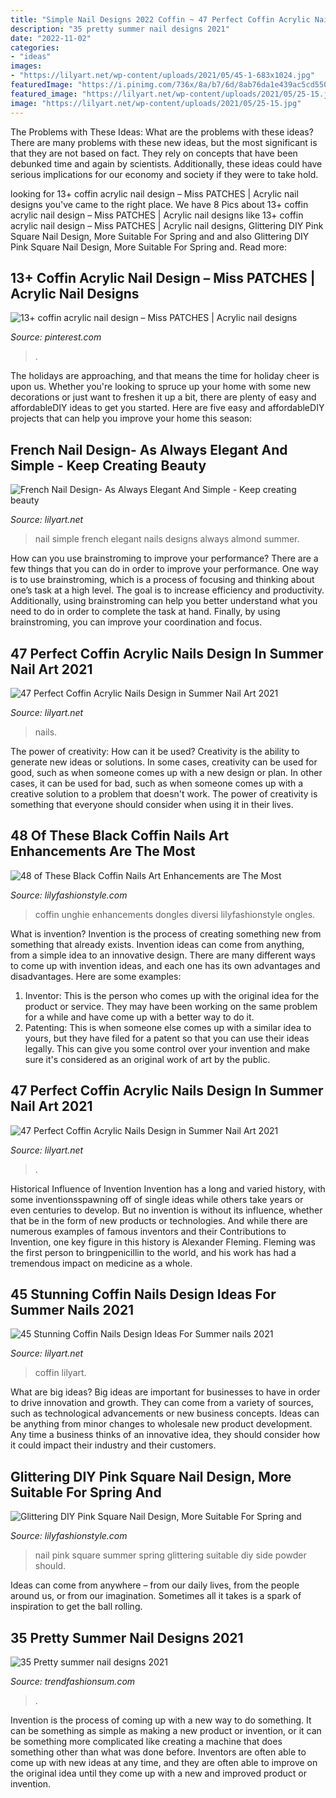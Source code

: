 ```yaml
---
title: "Simple Nail Designs 2022 Coffin ~ 47 Perfect Coffin Acrylic Nails Design In Summer Nail Art 2021"
description: "35 pretty summer nail designs 2021"
date: "2022-11-02"
categories:
- "ideas"
images:
- "https://lilyart.net/wp-content/uploads/2021/05/45-1-683x1024.jpg"
featuredImage: "https://i.pinimg.com/736x/8a/b7/6d/8ab76da1e439ac5cd55019404e25dae5.jpg"
featured_image: "https://lilyart.net/wp-content/uploads/2021/05/25-15.jpg"
image: "https://lilyart.net/wp-content/uploads/2021/05/25-15.jpg"
---
```



The Problems with These Ideas: What are the problems with these ideas?
There are many problems with these new ideas, but the most significant is that they are not based on fact. They rely on concepts that have been debunked time and again by scientists. Additionally, these ideas could have serious implications for our economy and society if they were to take hold.

	

		
looking for 13+ coffin acrylic nail design – Miss PATCHES | Acrylic nail designs you've came to the right place. We have 8 Pics about 13+ coffin acrylic nail design – Miss PATCHES | Acrylic nail designs like 13+ coffin acrylic nail design – Miss PATCHES | Acrylic nail designs, Glittering DIY Pink Square Nail Design, More Suitable For Spring and and also Glittering DIY Pink Square Nail Design, More Suitable For Spring and. Read more:
		
    
## 13+ Coffin Acrylic Nail Design – Miss PATCHES | Acrylic Nail Designs

<img loading=lazy src="https://i.pinimg.com/736x/8a/b7/6d/8ab76da1e439ac5cd55019404e25dae5.jpg" onerror="this.onerror=null;this.src='https://tse2.mm.bing.net/th?id=OIP.Y50OQ1eEzt2SHzZmZAS_6gHaJ3&amp;pid=15.1';" alt="13+ coffin acrylic nail design – Miss PATCHES | Acrylic nail designs">

_Source: pinterest.com_

>. 

	

The holidays are approaching, and that means the time for holiday cheer is upon us. Whether you're looking to spruce up your home with some new decorations or just want to freshen it up a bit, there are plenty of easy and affordableDIY ideas to get you started. Here are five easy and affordableDIY projects that can help you improve your home this season: 

    
## French Nail Design- As Always Elegant And Simple - Keep Creating Beauty

<img loading=lazy src="https://lilyart.net/wp-content/uploads/2020/04/35-1.jpg" onerror="this.onerror=null;this.src='https://tse4.mm.bing.net/th?id=OIP.wU7F9-Tyr-XUnmJxXSMgAwHaLG&amp;pid=15.1';" alt="French Nail Design- As Always Elegant And Simple - Keep creating beauty">

_Source: lilyart.net_

>nail simple french elegant nails designs always almond summer. 

	

How can you use brainstroming to improve your performance?
There are a few things that you can do in order to improve your performance. One way is to use brainstroming, which is a process of focusing and thinking about one’s task at a high level. The goal is to increase efficiency and productivity. Additionally, using brainstroming can help you better understand what you need to do in order to complete the task at hand. Finally, by using brainstroming, you can improve your coordination and focus.

    
## 47 Perfect Coffin Acrylic Nails Design In Summer Nail Art 2021

<img loading=lazy src="https://lilyart.net/wp-content/uploads/2021/05/25-15.jpg" onerror="this.onerror=null;this.src='https://tse2.mm.bing.net/th?id=OIP.C6GrxaIgWstmql2q3o3EdgHaLH&amp;pid=15.1';" alt="47 Perfect Coffin Acrylic Nails Design in Summer Nail Art 2021">

_Source: lilyart.net_

>nails. 

	

The power of creativity: How can it be used?
Creativity is the ability to generate new ideas or solutions. In some cases, creativity can be used for good, such as when someone comes up with a new design or plan. In other cases, it can be used for bad, such as when someone comes up with a creative solution to a problem that doesn't work. The power of creativity is something that everyone should consider when using it in their lives.

    
## 48 Of These Black Coffin Nails Art Enhancements Are The Most

<img loading=lazy src="https://lilyfashionstyle.com/wp-content/uploads/2020/03/47.jpg" onerror="this.onerror=null;this.src='https://tse2.mm.bing.net/th?id=OIP.1eC8rJ4ZOGQ48g8czPWKSwHaKw&amp;pid=15.1';" alt="48 of These Black Coffin Nails Art Enhancements are The Most">

_Source: lilyfashionstyle.com_

>coffin unghie enhancements dongles diversi lilyfashionstyle ongles. 

	

What is invention?
Invention is the process of creating something new from something that already exists. Invention ideas can come from anything, from a simple idea to an innovative design. There are many different ways to come up with invention ideas, and each one has its own advantages and disadvantages. Here are some examples: 
1. Inventor: This is the person who comes up with the original idea for the product or service. They may have been working on the same problem for a while and have come up with a better way to do it. 
2. Patenting: This is when someone else comes up with a similar idea to yours, but they have filed for a patent so that you can use their ideas legally. This can give you some control over your invention and make sure it's considered as an original work of art by the public. 

    
## 47 Perfect Coffin Acrylic Nails Design In Summer Nail Art 2021

<img loading=lazy src="https://lilyart.net/wp-content/uploads/2021/05/45-1-683x1024.jpg" onerror="this.onerror=null;this.src='https://tse1.mm.bing.net/th?id=OIP.r3eMLlSK-8hk8ev8FZn-8gHaLG&amp;pid=15.1';" alt="47 Perfect Coffin Acrylic Nails Design in Summer Nail Art 2021">

_Source: lilyart.net_

>. 

	

Historical Influence of Invention
Invention has a long and varied history, with some inventionsspawning off of single ideas while others take years or even centuries to develop. But no invention is without its influence, whether that be in the form of new products or technologies. And while there are numerous examples of famous inventors and their Contributions to Invention, one key figure in this history is Alexander Fleming. Fleming was the first person to bringpenicillin to the world, and his work has had a tremendous impact on medicine as a whole.

    
## 45 Stunning Coffin Nails Design Ideas For Summer Nails 2021

<img loading=lazy src="https://lilyart.net/wp-content/uploads/2021/05/32-10.jpg" onerror="this.onerror=null;this.src='https://tse4.mm.bing.net/th?id=OIP.x-S1FdmuGY6Yuu0-2w17EwHaLH&amp;pid=15.1';" alt="45 Stunning Coffin Nails Design Ideas For Summer nails 2021">

_Source: lilyart.net_

>coffin lilyart. 

	

What are big ideas?
Big ideas are important for businesses to have in order to drive innovation and growth. They can come from a variety of sources, such as technological advancements or new business concepts. Ideas can be anything from minor changes to wholesale new product development. Any time a business thinks of an innovative idea, they should consider how it could impact their industry and their customers.

    
## Glittering DIY Pink Square Nail Design, More Suitable For Spring And

<img loading=lazy src="https://lilyfashionstyle.com/wp-content/uploads/2020/03/42-10.jpg" onerror="this.onerror=null;this.src='https://tse4.mm.bing.net/th?id=OIP.QrJjNsFT91j1ogBhuUKDigHaKw&amp;pid=15.1';" alt="Glittering DIY Pink Square Nail Design, More Suitable For Spring and">

_Source: lilyfashionstyle.com_

>nail pink square summer spring glittering suitable diy side powder should. 

	

Ideas can come from anywhere – from our daily lives, from the people around us, or from our imagination. Sometimes all it takes is a spark of inspiration to get the ball rolling.

    
## 35 Pretty Summer Nail Designs 2021

<img loading=lazy src="https://trendfashionsum.com/wp-content/uploads/2021/05/6-8.jpg" onerror="this.onerror=null;this.src='https://tse1.mm.bing.net/th?id=OIP.mHcl2IYnAxJWYo1g_StDpwHaLH&amp;pid=15.1';" alt="35 Pretty summer nail designs 2021">

_Source: trendfashionsum.com_

>. 

	

Invention is the process of coming up with a new way to do something. It can be something as simple as making a new product or invention, or it can be something more complicated like creating a machine that does something other than what was done before. Inventors are often able to come up with new ideas at any time, and they are often able to improve on the original idea until they come up with a new and improved product or invention.

